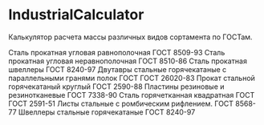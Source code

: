 # IndustrialCalculator
Калькулятор расчета массы различных видов сортамента по ГОСТам.

Сталь прокатная угловая равнополочная ГОСТ 8509-93
Сталь прокатная угловая неравнополочная ГОСТ 8510-86
Сталь прокатная швеллеры ГОСТ 8240-97
Двутавры стальные горячекатаные с параллельными гранями полок ГОСТ ГОСТ 26020-83
Прокат стальной горячекатаный круглый ГОСТ 2590-88
Пластины резиновые и резинотканевые ГОСТ 7338-90
Сталь горячетканная квадратная ГОСТ ГОСТ 2591-51
Листы стальные с ромбическим рифлением. ГОСТ 8568-77
Швеллеры стальные горячекатаные ГОСТ 8240-97

